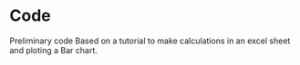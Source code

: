 # Code
Preliminary code
Based on a tutorial to make calculations in an excel sheet and ploting a Bar chart.
